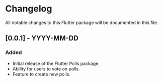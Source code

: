 
# Changelog

All notable changes to this Flutter package will be documented in this file.

## [0.0.1] - YYYY-MM-DD

### Added
- Initial release of the Flutter Polls package.
- Ability for users to vote on polls.
- Feature to create new polls.
